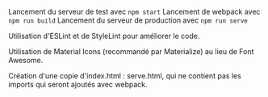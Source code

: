 Lancement du serveur de test avec `npm start`
Lancement de webpack avec `npm run build`
Lancement du serveur de production avec `npm run serve`

Utilisation d'ESLint et de StyleLint pour améliorer le code.

Utilisation de Material Icons (recommandé par Materialize) au lieu de Font Awesome.

Création d'une copie d'index.html : serve.html, qui ne contient pas les imports qui seront ajoutés avec webpack.
